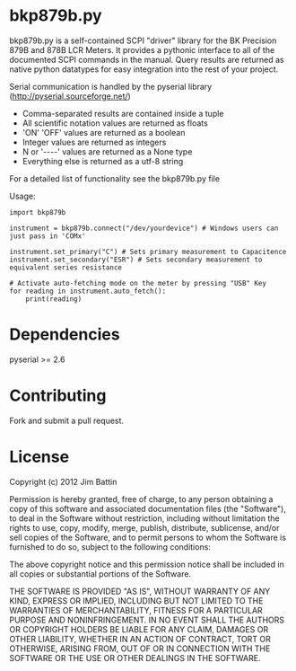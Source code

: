 bkp879b.py
===========

bkp879b.py is a self-contained SCPI "driver" library for the BK Precision 879B and 878B LCR Meters. It provides a pythonic interface to all of the documented SCPI commands in the manual.  Query results are returned as native python datatypes for easy integration into the rest of your project.

Serial communication is handled by the pyserial library (http://pyserial.sourceforge.net/)

- Comma-separated results are contained inside a tuple
- All scientific notation values are returned as floats
- 'ON' 'OFF' values are returned as a boolean
- Integer values are returned as integers
- N or '----' values are returned as a None type
- Everything else is returned as a utf-8 string

For a detailed list of functionality see the bkp879b.py file

Usage:

	import bkp879b

	instrument = bkp879b.connect("/dev/yourdevice") # Windows users can just pass in 'COMx'

	instrument.set_primary("C") # Sets primary measurement to Capacitence
	instrument.set_secondary("ESR") # Sets secondary measurement to equivalent series resistance

	# Activate auto-fetching mode on the meter by pressing "USB" Key
	for reading in instrument.auto_fetch():
		print(reading)


Dependencies
===========
pyserial >= 2.6


Contributing
===========
Fork and submit a pull request.


License
===========
Copyright (c) 2012 Jim Battin

Permission is hereby granted, free of charge, to any person obtaining a copy of this software and associated documentation files (the "Software"), to deal in the Software without restriction, including without limitation the rights to use, copy, modify, merge, publish, distribute, sublicense, and/or sell copies of the Software, and to permit persons to whom the Software is furnished to do so, subject to the following conditions:

The above copyright notice and this permission notice shall be included in all copies or substantial portions of the Software.

THE SOFTWARE IS PROVIDED "AS IS", WITHOUT WARRANTY OF ANY KIND, EXPRESS OR IMPLIED, INCLUDING BUT NOT LIMITED TO THE WARRANTIES OF MERCHANTABILITY, FITNESS FOR A PARTICULAR PURPOSE AND NONINFRINGEMENT. IN NO EVENT SHALL THE AUTHORS OR COPYRIGHT HOLDERS BE LIABLE FOR ANY CLAIM, DAMAGES OR OTHER LIABILITY, WHETHER IN AN ACTION OF CONTRACT, TORT OR OTHERWISE, ARISING FROM, OUT OF OR IN CONNECTION WITH THE SOFTWARE OR THE USE OR OTHER DEALINGS IN THE SOFTWARE.